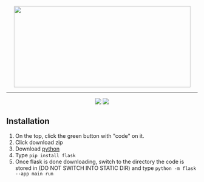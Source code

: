 <p align="center">
<img src="https://user-images.githubusercontent.com/96026994/199545833-639a6463-e8cb-41d5-ae70-ee06727395e6.png" width="465" height="215">

---
<p align="center">
<img src="https://img.shields.io/badge/python-3670A0?style=for-the-badge&logo=python&logoColor=ffdd54"> <img src="https://img.shields.io/badge/flask-%23000.svg?style=for-the-badge&logo=flask&logoColor=white">
</p>

## Installation
1. On the top, click the green button with "code" on it.
2. Click download zip
3. Download [python](https://python.org)
4. Type `pip install flask`
5. Once flask is done downloading, switch to the directory the code is stored in (DO NOT SWITCH INTO STATIC DIR) and type `python -m flask --app main run`
